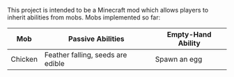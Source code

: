 This project is intended to be a Minecraft mod which allows players to inherit abilities from mobs.
Mobs implemented so far:

| Mob | Passive Abilities | Empty-Hand Ability |
| --- | --- | --- |
| Chicken | Feather falling, seeds are edible | Spawn an egg |